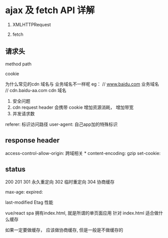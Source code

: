 # ajax  及 fetch API 详解

1. XMLHTTPRequest

2. fetch

## 请求头

method
path

cookie

为什么常见的cdn 域名与 业务域名不一样呢
eg：
// www.baidu.com 业务域名
// cdn.baidu-aa.com cdn 域名

1. 安全问题
2. cdn request header 会携带 cookie 增加资源消耗， 增加带宽
3. 并发请求数

referer: 标识访问路径
user-agent: 自己app加的特殊标识

## response header

access-control-allow-origin: 跨域相关 *
content-encoding: gzip
set-cookie:

## status

200
201
301 永久重定向
302 临时重定向
304 协商缓存

max-age:
expired:

last-modified
Etag 性能

vue/react spa
拥有index.html, 就是所谓的单页面应用
针对 index.html 适合做什么缓存

如果一定要做缓存， 应该做协商缓存, 但是一般是不做缓存的

